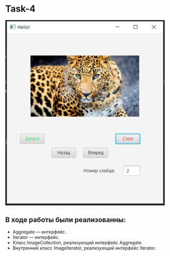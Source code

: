 # Task-4
![ОКНО ПРОГРАММЫ](Sc.PNG)
## В ходе работы были реализованны:
- Aggregate — интерфейс.
- Iterator — интерфейс.
- Класс ImageCollection, реализующий интерфейс Aggregate. 
- Внутренний класс ImageIterator, реализующий интерфейс Iterator.
